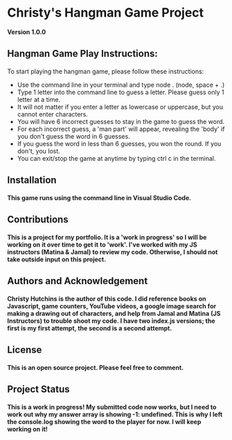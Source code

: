 # __Christy's Hangman Game Project__
**Version 1.0.0**

## __Hangman Game Play Instructions:__
#### 
To start playing the hangman game, please follow these instructions:

* Use the command line in your terminal and type node .     (node, space + .)  
* Type 1 letter into the command line to guess a letter. Please guess only 1 letter at a time. 
* It will not matter if you enter a letter as lowercase or uppercase, but you cannot enter characters.
*  You will have 6 incorrect guesses to stay in the game to guess the word.
*  For each incorrect guess, a 'man part' will appear, revealing the 'body' if you don't guess the word in 6 guesses.
*  If you guess the word in less than 6 guesses, you won the round.  If you don't, you lost.
*  You can exit/stop the game at anytime by typing ctrl c in the terminal.
## __Installation__
#### This game runs using the command line in Visual Studio Code.
## __Contributions__
#### This is a project for my portfolio. It is a 'work in progress' so I will be working on it over time to get it to 'work'. I've worked with my JS instructors (Matina & Jamal) to review my code. Otherwise, I should not take outside input on this project.
## __Authors and Acknowledgement__
#### Christy Hutchins is the author of this code. I did reference books on Javascript, game counters, YouTube videos, a google image search for making a drawing out of characters, and help from Jamal and Matina (JS Instructors) to trouble shoot my code. I have two index.js versions; the first is my first attempt, the second is a second attempt.
## __License__
#### This is an open source project. Please feel free to comment.
## __Project Status__
#### This is a work in progress! My submitted code now works, but I need to work out why my answer array is showing -1: undefined. This is why I left the console.log showing the word to the player for now. I will keep working on it!